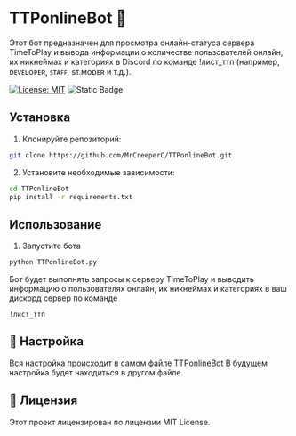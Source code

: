 # TTPonlineBot 🤖

Этот бот предназначен для просмотра онлайн-статуса сервера TimeToPlay и вывода информации о количестве пользователей онлайн, их никнеймах и категориях в Discord по команде !лист_ттп (например, ᴅᴇᴠᴇʟᴏᴘᴇʀ, ꜱᴛᴀꜰꜰ, sᴛ.ᴍᴏᴅᴇʀ и т.д.).

[![License: MIT](https://img.shields.io/badge/License-MIT-yellow.svg)](LICENSE) ![Static Badge](https://img.shields.io/badge/Creeper-MIT-MIT?style=plastic&color=41FF4E)

## Установка

1. Клонируйте репозиторий:

```bash
git clone https://github.com/MrCreeperC/TTPonlineBot.git
```
2. Установите необходимые зависимости:
```cmd
cd TTPonlineBot
pip install -r requirements.txt
```
## Использование
1. Запустите бота
```cmd
python TTPonlineBot.py
```
Бот будет выполнять запросы к серверу TimeToPlay и выводить информацию о пользователях онлайн, их никнеймах и категориях в ваш дискорд сервер
по команде
```
!лист_ттп
```

## 🔧 Настройка
Вся настройка происходит в самом файле TTPonlineBot
В будущем настройка будет находиться в другом файле

## 📝 Лицензия
Этот проект лицензирован по лицензии MIT License.
